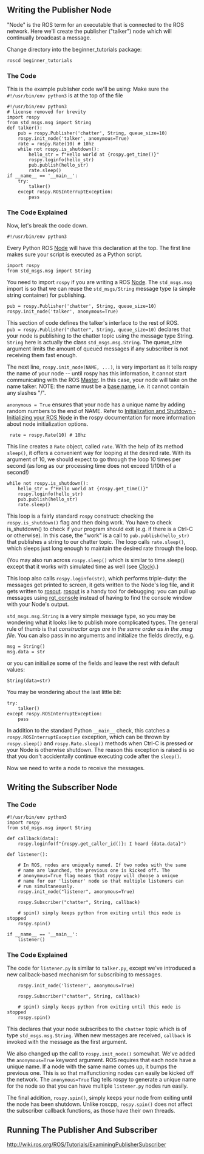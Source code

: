 Writing the Publisher Node
--------------------------

"Node" is the ROS term for an executable that is connected to the ROS network. Here we'll create the publisher ("talker") node which will continually broadcast a message.

Change directory into the beginner_tutorials package:

```
roscd beginner_tutorials
```

### The Code

This is the example publisher code we'll be using: Make sure the ```#!/usr/bin/env python3``` is at the top of the file 
```
#!/usr/bin/env python3
# license removed for brevity
import rospy
from std_msgs.msg import String
def talker():
    pub = rospy.Publisher('chatter', String, queue_size=10)
    rospy.init_node('talker', anonymous=True)
    rate = rospy.Rate(10) # 10hz
    while not rospy.is_shutdown():
        hello_str = f"Hello world at {rospy.get_time()}"
        rospy.loginfo(hello_str)
        pub.publish(hello_str)
        rate.sleep()
if __name__ == '__main__':
    try:
        talker()
    except rospy.ROSInterruptException:
        pass
```

### The Code Explained

Now, let's break the code down.

```
#!/usr/bin/env python3
```

Every Python ROS [Node](http://wiki.ros.org/Nodes) will have this declaration at the top. The first line makes sure your script is executed as a Python script.

```
import rospy
from std_msgs.msg import String
```

You need to import `rospy` if you are writing a ROS [Node](http://wiki.ros.org/Nodes). The `std_msgs.msg` import is so that we can reuse the `std_msgs/String` message type (a simple string container) for publishing.

```
pub = rospy.Publisher('chatter', String, queue_size=10)
rospy.init_node('talker', anonymous=True)
```

This section of code defines the talker's interface to the rest of ROS. `pub = rospy.Publisher("chatter", String, queue_size=10)` declares that your node is publishing to the chatter topic using the message type String. `String` here is actually the class `std_msgs.msg.String`. The queue_size argument limits the amount of queued messages if any subscriber is not receiving them fast enough.

The next line, `rospy.init_node(NAME, ...)`, is very important as it tells rospy the name of your node -- until rospy has this information, it cannot start communicating with the ROS [Master](http://wiki.ros.org/Master). In this case, your node will take on the name talker. NOTE: the name must be a [base name](http://wiki.ros.org/Names), i.e. it cannot contain any slashes "/".

`anonymous = True` ensures that your node has a unique name by adding random numbers to the end of NAME. Refer to [Initialization and Shutdown - Initializing your ROS Node](http://wiki.ros.org/rospy/Overview/Initialization%20and%20Shutdown#Initializing_your_ROS_Node) in the rospy documentation for more information about node initialization options.

```
 rate = rospy.Rate(10) # 10hz
```

This line creates a `Rate` object, called `rate`. With the help of its method `sleep()`, it offers a convenient way for looping at the desired rate. With its argument of 10, we should expect to go through the loop 10 times per second (as long as our processing time does not exceed 1/10th of a second!)

```
while not rospy.is_shutdown():
    hello_str = f"Hello world at {rospy.get_time()}"
    rospy.loginfo(hello_str)
    pub.publish(hello_str)
    rate.sleep()
```

This loop is a fairly standard `rospy` construct: checking the `rospy.is_shutdown()` flag and then doing work. You have to check is_shutdown() to check if your program should exit (e.g. if there is a Ctrl-C or otherwise). In this case, the "work" is a call to `pub.publish(hello_str)` that publishes a string to our chatter topic. The loop calls `rate.sleep()`, which sleeps just long enough to maintain the desired rate through the loop.

(You may also run across `rospy.sleep()` which is similar to time.sleep() except that it works with simulated time as well (see [Clock](http://wiki.ros.org/Clock)).)

This loop also calls `rospy.loginfo(str)`, which performs triple-duty: the messages get printed to screen, it gets written to the Node's log file, and it gets written to [rosout](http://wiki.ros.org/rosout). [rosout](http://wiki.ros.org/rosout) is a handy tool for debugging: you can pull up messages using [rqt_console](http://wiki.ros.org/rqt_console) instead of having to find the console window with your Node's output.

`std_msgs.msg.String` is a very simple message type, so you may be wondering what it looks like to publish more complicated types. The general rule of thumb is that _constructor args are in the same order as in the .msg file_. You can also pass in no arguments and initialize the fields directly, e.g.

```
msg = String()
msg.data = str
```

or you can initialize some of the fields and leave the rest with default values:

```
String(data=str)
```

You may be wondering about the last little bit:

```
try:
    talker()
except rospy.ROSInterruptException:
    pass
```

In addition to the standard Python `__main__` check, this catches a `rospy.ROSInterruptException` exception, which can be thrown by `rospy.sleep()` and `rospy.Rate.sleep()` methods when Ctrl-C is pressed or your Node is otherwise shutdown. The reason this exception is raised is so that you don't accidentally continue executing code after the `sleep()`.

Now we need to write a node to receive the messages.

Writing the Subscriber Node
---------------------------

### The Code

```
#!/usr/bin/env python3
import rospy
from std_msgs.msg import String

def callback(data):
    rospy.loginfo(f"{rospy.get_caller_id()}: I heard {data.data}")
    
def listener():

    # In ROS, nodes are uniquely named. If two nodes with the same
    # name are launched, the previous one is kicked off. The
    # anonymous=True flag means that rospy will choose a unique
    # name for our 'listener' node so that multiple listeners can
    # run simultaneously.
    rospy.init_node("listener", anonymous=True)

    rospy.Subscriber("chatter", String, callback)

    # spin() simply keeps python from exiting until this node is stopped
    rospy.spin()

if __name__ == '__main__':
    listener()
```

### The Code Explained

The code for `listener.py` is similar to `talker.py`, except we've introduced a new callback-based mechanism for subscribing to messages.

```
    rospy.init_node('listener', anonymous=True)

    rospy.Subscriber("chatter", String, callback)

    # spin() simply keeps python from exiting until this node is stopped
    rospy.spin()
```

This declares that your node subscribes to the `chatter` topic which is of type `std_msgs.msg.String`. When new messages are received, `callback` is invoked with the message as the first argument.

We also changed up the call to `rospy.init_node()` somewhat. We've added the `anonymous=True` keyword argument. ROS requires that each node have a unique name. If a node with the same name comes up, it bumps the previous one. This is so that malfunctioning nodes can easily be kicked off the network. The `anonymous=True` flag tells rospy to generate a unique name for the node so that you can have multiple `listener.py` nodes run easily.

The final addition, `rospy.spin()`, simply keeps your node from exiting until the node has been shutdown. Unlike roscpp, `rospy.spin()` does not affect the subscriber callback functions, as those have their own threads.

Running The Publisher And Subscriber
---------------------------
http://wiki.ros.org/ROS/Tutorials/ExaminingPublisherSubscriber
